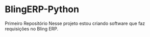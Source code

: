 # BlingERP-Python
 Primeiro Repositório
 Nesse projeto estou criando software que faz requisições no Bling ERP.
